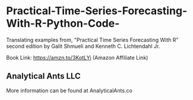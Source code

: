 # Practical-Time-Series-Forecasting-With-R-Python-Code-
Translating examples from, "Practical Time Series Forecasting With R" second edition by Galit Shmueli and Kenneth C. Lichtendahl Jr.

Book Link: https://amzn.to/3KotLYi (Amazon Affiliate Link)

## Analytical Ants LLC
More information can be found at AnalyticalAnts.co

